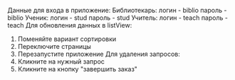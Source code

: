 Данные для входа в приложение:
  Библиотекарь: логин - biblio пароль - biblio
  Ученик: логин - stud пароль - stud
  Учитель: логин - teach пароль - teach
Для обновления данных в listView:
  1. Поменяйте вариант сортировки
  2. Переключите страницы
  3. Перезапустите приложение
Для удаления запросов:
  1. Кликните на нужный запрос
  2. Кликните на кнопку "завершить заказ"
